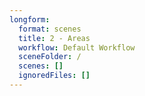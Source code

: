 ```yaml
---
longform:
  format: scenes
  title: 2 - Areas
  workflow: Default Workflow
  sceneFolder: /
  scenes: []
  ignoredFiles: []
---
```

